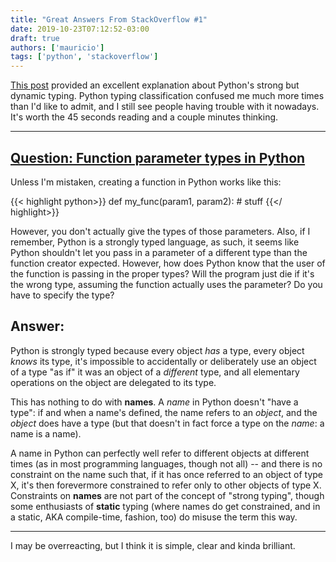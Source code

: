 ```yaml
---
title: "Great Answers From StackOverflow #1"
date: 2019-10-23T07:12:52-03:00
draft: true
authors: ['mauricio']
tags: ['python', 'stackoverflow']
---
```

[This post](https://stackoverflow.com/questions/2489669/function-parameter-types-in-python) provided an excellent explanation about Python's strong but dynamic typing. Python typing classification confused me much more times than I'd like to admit, and I still see people having trouble with it nowadays. It's worth the 45 seconds reading and a couple minutes thinking.

---

## [Question: Function parameter types in Python](https://stackoverflow.com/questions/2489669/function-parameter-types-in-python)

Unless I'm mistaken, creating a function in Python works like this:

{{< highlight python>}}
def my_func(param1, param2):
    # stuff
{{</ highlight>}}

However, you don't actually give the types of those parameters. Also, if I remember, Python is a strongly typed language, as such, it seems like Python shouldn't let you pass in a parameter of a different type than the function creator expected. However, how does Python know that the user of the function is passing in the proper types? Will the program just die if it's the wrong type, assuming the function actually uses the parameter? Do you have to specify the type?

## Answer:

Python is strongly typed because every object _has_ a type, every object _knows_ its type, it's impossible to accidentally or deliberately use an object of a type "as if" it was an object of a _different_ type, and all elementary operations on the object are delegated to its type.

This has nothing to do with __names__. A _name_ in Python doesn't "have a type": if and when a name's defined, the name refers to an _object_, and the _object_ does have a type (but that doesn't in fact force a type on the _name_: a name is a name).

A name in Python can perfectly well refer to different objects at different times (as in most programming languages, though not all) -- and there is no constraint on the name such that, if it has once referred to an object of type X, it's then forevermore constrained to refer only to other objects of type X. Constraints on __names__ are not part of the concept of "strong typing", though some enthusiasts of __static__ typing (where names do get constrained, and in a static, AKA compile-time, fashion, too) do misuse the term this way.

---

I may be overreacting, but I think it is simple, clear and kinda brilliant.
